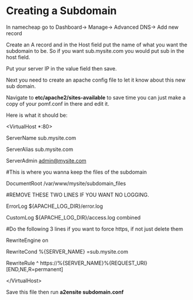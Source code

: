 # Creating a Subdomain

In namecheap go to Dashboard-&gt; Manage-&gt; Advanced DNS-&gt; Add new record

Create an A record and in the Host field put the name of what you want the subdomain to be. So if you want sub.mysite.com you would put sub in the host field.

Put your server IP in the value field then save.

Next you need to create an apache config file to let it know about this new sub domain.

Navigate to **etc/apache2/sites-available** to save time you can just make a copy of your pomf.conf in there and edit it.

Here is what it should be:

&lt;VirtualHost \*:80&gt;

ServerName sub.mysite.com

ServerAlias sub.mysite.com

ServerAdmin admin@mysite.com

#This is where you wanna keep the files of the subdomain

DocumentRoot /var/www/mysite/subdomain\_files

#REMOVE THESE TWO LINES IF YOU WANT NO LOGGING.

ErrorLog ${APACHE\_LOG\_DIR}/error.log

CustomLog ${APACHE\_LOG\_DIR}/access.log combined

#Do the following 3 lines if you want to force https, if not just delete them

RewriteEngine on

RewriteCond %{SERVER\_NAME} =sub.mysite.com

RewriteRule ^ https://%{SERVER\_NAME}%{REQUEST\_URI} [END,NE,R=permanent]

&lt;/VirtualHost&gt;

Save this file then run **a2ensite subdomain.conf**